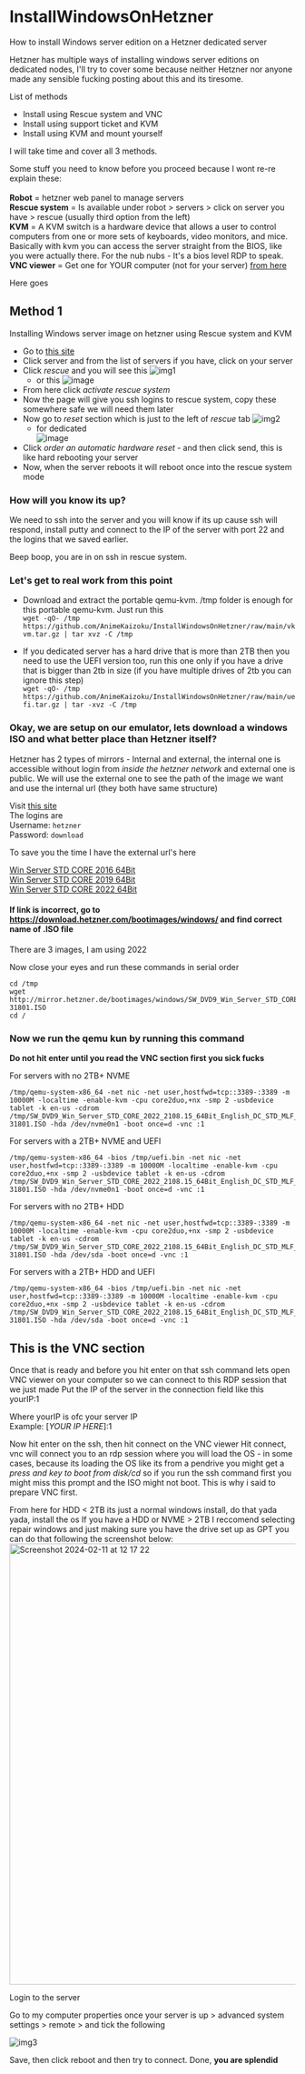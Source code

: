 # InstallWindowsOnHetzner
How to install Windows server edition on a Hetzner dedicated server

Hetzner has multiple ways of installing windows server editions on dedicated nodes, I'll try to cover some because neither Hetzner nor anyone made any sensible fucking posting about this and its tiresome. 


List of methods 
- Install using Rescue system and VNC 
- Install using support ticket and KVM 
- Install using KVM and mount yourself 


I will take time and cover all 3 methods. 

Some stuff you need to know before you proceed because I wont re-re explain these:<br>
<br>
**Robot** = hetzner web panel to manage servers<br>
**Rescue system** = Is available under robot > servers > click on server you have > rescue (usually third option from the left)<br>
**KVM** = A KVM switch is a hardware device that allows a user to control computers from one or more sets of keyboards, video monitors, and mice. Basically with kvm you can access the server straight from the BIOS, like you were actually there. For the nub nubs -  It's a bios level RDP to speak.<br>
**VNC viewer** = Get one for YOUR computer (not for your server) [from here](https://www.realvnc.com/en/connect/download/viewer/)<br>

Here goes 

## Method 1 
Installing Windows server image on hetzner using Rescue system and KVM

- Go to [this site](https://robot.your-server.de/server)
- Click server and from the list of servers if you have, click on your server 
- Click *rescue* and you will see this
![img1](https://i.imgur.com/Riqz6Nc.png)
  - or this
    ![image](https://github.com/TheArchivists/InstallWindowsOnHetzner/assets/9638895/1ca0bd3c-61c1-4f7b-8ff9-62cc0a3e45b3)
- From here click *activate rescue system*
- Now the page will give you ssh logins to rescue system, copy these somewhere safe we will need them later 
- Now go to *reset* section which is just to the left of *rescue* tab 
![img2](https://i.imgur.com/02uYdZY.png)
  - for dedicated<br>
    ![image](https://github.com/TheArchivists/InstallWindowsOnHetzner/assets/9638895/d6d19f7b-c052-4912-a159-7c6a7d6eb0ad)
- Click *order an automatic hardware reset* - and then click send, this is like hard rebooting your server
- Now, when the server reboots it will reboot once into the rescue system mode

### How will you know its up?
We need to ssh into the server and you will know if its up cause ssh will respond, install putty and connect to the IP of the server with port 22 and the logins that we saved earlier. 

Beep boop, you are in on ssh in rescue system. 

### Let's get to real work from this point 
- Download and extract the portable qemu-kvm. /tmp folder is enough for this portable qemu-kvm. Just run this<br>
`wget -qO- /tmp https://github.com/AnimeKaizoku/InstallWindowsOnHetzner/raw/main/vkvm.tar.gz | tar xvz -C /tmp`

- If you dedicated server has a hard drive that is more than 2TB then you need to use the UEFI version too, run this one only if you have a drive that is bigger than 2tb in size (if you have multiple drives of 2tb you can ignore this step)<br>
`wget -qO- /tmp https://github.com/AnimeKaizoku/InstallWindowsOnHetzner/raw/main/uefi.tar.gz | tar -xvz -C /tmp`

### Okay, we are setup on our emulator, lets download a windows ISO and what better place than Hetzner itself? 

Hetzner has 2 types of mirrors - Internal and external, the internal one is accessible without login from *inside the hetzner network* and external one is public. 
We will use the external one to see the path of the image we want and use the internal url (they both have same structure)

Visit [this site](http://download.hetzner.com/bootimages/)<br>
The logins are<br>
Username: `hetzner`<br>
Password: `download`<br>

To save you the time I have the external url's here 

[Win Server STD CORE 2016 64Bit](http://download.hetzner.com/bootimages/windows/SW_DVD9_Win_Server_STD_CORE_2016_64Bit_English_-4_DC_STD_MLF_X21-70526.ISO)<br>
[Win Server STD CORE 2019 64Bit](http://download.hetzner.com/bootimages/windows/SW_DVD9_Win_Server_STD_CORE_2019_1809.11_64Bit_English_DC_STD_MLF_X22-51041.ISO)<br>
[Win Server STD CORE 2022 64Bit](http://download.hetzner.com/bootimages/windows/SW_DVD9_Win_Server_STD_CORE_2022_2108.15_64Bit_English_DC_STD_MLF_X23-31801.ISO)<br>

#### If link is incorrect, go to https://download.hetzner.com/bootimages/windows/ and find correct name of .ISO file

There are 3 images, I am using 2022 

Now close your eyes and run these commands in serial order<br>
```
cd /tmp
wget http://mirror.hetzner.de/bootimages/windows/SW_DVD9_Win_Server_STD_CORE_2022_2108.15_64Bit_English_DC_STD_MLF_X23-31801.ISO
cd /
```


### Now we run the qemu kun by running this command
**Do not hit enter until you read the VNC section first you sick fucks**

For servers with no 2TB+ NVME
```
/tmp/qemu-system-x86_64 -net nic -net user,hostfwd=tcp::3389-:3389 -m 10000M -localtime -enable-kvm -cpu core2duo,+nx -smp 2 -usbdevice tablet -k en-us -cdrom /tmp/SW_DVD9_Win_Server_STD_CORE_2022_2108.15_64Bit_English_DC_STD_MLF_X23-31801.ISO -hda /dev/nvme0n1 -boot once=d -vnc :1
```

For servers with a 2TB+ NVME and UEFI
```
/tmp/qemu-system-x86_64 -bios /tmp/uefi.bin -net nic -net user,hostfwd=tcp::3389-:3389 -m 10000M -localtime -enable-kvm -cpu core2duo,+nx -smp 2 -usbdevice tablet -k en-us -cdrom /tmp/SW_DVD9_Win_Server_STD_CORE_2022_2108.15_64Bit_English_DC_STD_MLF_X23-31801.ISO -hda /dev/nvme0n1 -boot once=d -vnc :1
```

For servers with no 2TB+ HDD
```
/tmp/qemu-system-x86_64 -net nic -net user,hostfwd=tcp::3389-:3389 -m 10000M -localtime -enable-kvm -cpu core2duo,+nx -smp 2 -usbdevice tablet -k en-us -cdrom /tmp/SW_DVD9_Win_Server_STD_CORE_2022_2108.15_64Bit_English_DC_STD_MLF_X23-31801.ISO -hda /dev/sda -boot once=d -vnc :1
```

For servers with a 2TB+ HDD and UEFI
```
/tmp/qemu-system-x86_64 -bios /tmp/uefi.bin -net nic -net user,hostfwd=tcp::3389-:3389 -m 10000M -localtime -enable-kvm -cpu core2duo,+nx -smp 2 -usbdevice tablet -k en-us -cdrom /tmp/SW_DVD9_Win_Server_STD_CORE_2022_2108.15_64Bit_English_DC_STD_MLF_X23-31801.ISO -hda /dev/sda -boot once=d -vnc :1
```

## This is the VNC section
Once that is ready and before you hit enter on that ssh command lets open VNC viewer on your computer so we can connect to this RDP session that we just made 
Put the IP of the server in the connection field like this
yourIP:1

Where yourIP is ofc your server IP<br>
Example: [*YOUR IP HERE*]:1


Now hit enter on the ssh, then hit connect on the VNC viewer
Hit connect, vnc will connect you to an rdp session where you will load the OS - in some cases, because its loading the OS like its from a pendrive you might get a *press and key to boot from disk/cd* so if you run the ssh command first you might miss this prompt and the ISO might not boot. 
This is why i said to prepare VNC first. 

From here for HDD < 2TB its just a normal windows install, do that yada yada, install the os
If you have a HDD or NVME > 2TB I reccomend selecting repair windows and just making sure you have the drive set up as GPT you can do that following the screenshot below:
<img width="776" alt="Screenshot 2024-02-11 at 12 17 22" src="https://github.com/chriswilson2020/InstallWindowsOnHetzner/assets/73828727/502d82e4-b507-49fb-adb7-9196de6447fd">

Login to the server 

Go to my computer properties once your server is up > advanced system settings > remote > and tick the following 

![img3](https://i.imgur.com/BdmEbaL.png)

Save, then click reboot and then try to connect. 
Done, **you are splendid**
